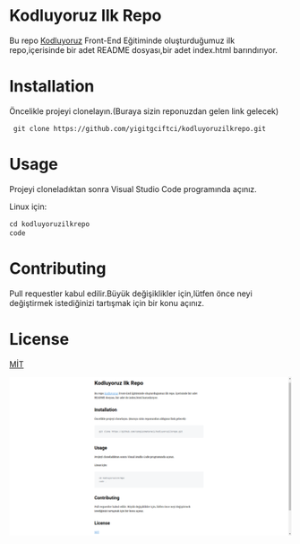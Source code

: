 # Kodluyoruz Ilk Repo
Bu repo [Kodluyoruz](https://www.kodluyoruz.org/) Front-End Eğitiminde oluşturduğumuz ilk repo,içerisinde bir adet README dosyası,bir adet index.html barındırıyor.
# Installation
Öncelikle projeyi clonelayın.(Buraya sizin reponuzdan gelen link gelecek)
```
 git clone https://github.com/yigitgciftci/kodluyoruzilkrepo.git
```
# Usage
Projeyi cloneladıktan sonra Visual Studio Code programında açınız.

Linux için:
```
cd kodluyoruzilkrepo
code
```
# Contributing
Pull requestler kabul edilir.Büyük değişiklikler için,lütfen önce neyi değiştirmek istediğinizi tartışmak için bir konu açınız.
# License
[MİT](https://choosealicense.com/licenses/mit/)

![projemizin bir resmi](https://raw.githubusercontent.com/Kodluyoruz/taskforce/main/git/odev1/figures/markdown.png)
